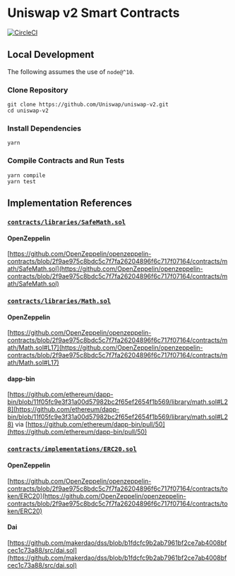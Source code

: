 # Uniswap v2 Smart Contracts
[![CircleCI](https://circleci.com/gh/Uniswap/uniswap-v2.svg?style=svg)](https://circleci.com/gh/Uniswap/uniswap-v2)


## Local Development

The following assumes the use of `node@^10`.

### Clone Repository
```
git clone https://github.com/Uniswap/uniswap-v2.git
cd uniswap-v2
```

### Install Dependencies
```
yarn
```

### Compile Contracts and Run Tests
```
yarn compile
yarn test
```


## Implementation References

### [`contracts/libraries/SafeMath.sol`](./contracts/libraries/SafeMath.sol)

#### OpenZeppelin
[https://github.com/OpenZeppelin/openzeppelin-contracts/blob/2f9ae975c8bdc5c7f7fa26204896f6c717f07164/contracts/math/SafeMath.sol](https://github.com/OpenZeppelin/openzeppelin-contracts/blob/2f9ae975c8bdc5c7f7fa26204896f6c717f07164/contracts/math/SafeMath.sol)

### [`contracts/libraries/Math.sol`](./contracts/libraries/Math.sol)

#### OpenZeppelin
[https://github.com/OpenZeppelin/openzeppelin-contracts/blob/2f9ae975c8bdc5c7f7fa26204896f6c717f07164/contracts/math/Math.sol#L17](https://github.com/OpenZeppelin/openzeppelin-contracts/blob/2f9ae975c8bdc5c7f7fa26204896f6c717f07164/contracts/math/Math.sol#L17)

#### dapp-bin
[https://github.com/ethereum/dapp-bin/blob/11f05fc9e3f31a00d57982bc2f65ef2654f1b569/library/math.sol#L28](https://github.com/ethereum/dapp-bin/blob/11f05fc9e3f31a00d57982bc2f65ef2654f1b569/library/math.sol#L28) via [https://github.com/ethereum/dapp-bin/pull/50](https://github.com/ethereum/dapp-bin/pull/50)

### [`contracts/implementations/ERC20.sol`](./contracts/implementations/ERC20.sol)

#### OpenZeppelin
[https://github.com/OpenZeppelin/openzeppelin-contracts/blob/2f9ae975c8bdc5c7f7fa26204896f6c717f07164/contracts/token/ERC20](https://github.com/OpenZeppelin/openzeppelin-contracts/blob/2f9ae975c8bdc5c7f7fa26204896f6c717f07164/contracts/token/ERC20)

#### Dai
[https://github.com/makerdao/dss/blob/b1fdcfc9b2ab7961bf2ce7ab4008bfcec1c73a88/src/dai.sol](https://github.com/makerdao/dss/blob/b1fdcfc9b2ab7961bf2ce7ab4008bfcec1c73a88/src/dai.sol)